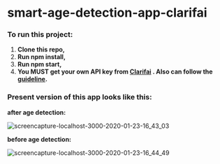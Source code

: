 # smart-age-detection-app-clarifai

### To run this project:

1. **Clone this repo,**
2. **Run npm install,**
3. **Run npm start,**
4. **You MUST get your own API key from [Clarifai](https://clarifai.com/) . Also can follow the [guideline](https://www.clarifai.com/models/demographics-image-recognition-model-c0c0ac362b03416da06ab3fa36fb58e3).**

### Present version of this app looks like this:

**after age detection:**

![screencapture-localhost-3000-2020-01-23-16_43_03](https://user-images.githubusercontent.com/43598622/73117480-89435600-3f70-11ea-951f-80b99adc2e76.jpg)

**before age detection:**

![screencapture-localhost-3000-2020-01-23-16_44_49](https://user-images.githubusercontent.com/43598622/73117476-66b13d00-3f70-11ea-861e-d802a83e51e7.jpg)
